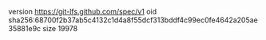 version https://git-lfs.github.com/spec/v1
oid sha256:68700f2b37ab5c4132c1d4a8f55dcf313bddf4c99ec0fe4642a205ae35881e9c
size 19978
